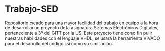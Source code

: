 # Trabajo-SED
Repositorio creado para una mayor facilidad del trabajo en equipo a la hora de desarrollar un proyecto de la asignatura Sistemas Electrónicos Digitales, perteneciente a 3º del GITT por la US. Este proyecto tiene como fin pulir nuestras habilidades con el lenguaje VHDL, se usará la herramienta VIVADO para el desarrollo del código así como su simulación.
